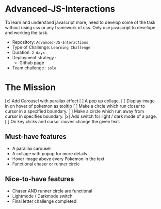 # Advanced-JS-Interactions
To learn and understand javascript more, need to develop some of the task without using css or any framework of css.
Only use javascript to develope and working the task.

- Repository: `Advanced-JS-Interactions`
- Type of Challenge: `Learning Challenge`
- Duration: `2 days`
- Deployment strategy : 
	- Github page
- Team challenge : `solo`

# The Mission
[x] Add Carousel with parallax effect
[ ] A pop up collage.
[ ] Display image in on hover of pokemon as tooltip
[ ] Make a circle which run closer to cursor in a specified boundary.
[ ] Make a circle which run away from cursor in specifies boundary.
[x] Add switch for light / dark mode of a page.
[ ] On key clicks and cursor moves change the given text.

 ## Must-have features
- A parallax carousel
- A collage with popup for more details
- Hover image above every Pokemon in the text
- Functional chaser or runner circle

## Nice-to-have features
- Chaser AND runner circle are functional
- Lightmode / Darkmode switch
- Final letter challenge completed!